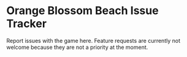 # Orange Blossom Beach Issue Tracker
Report issues with the game here. Feature requests are currently not welcome because they are not a priority at the moment.
